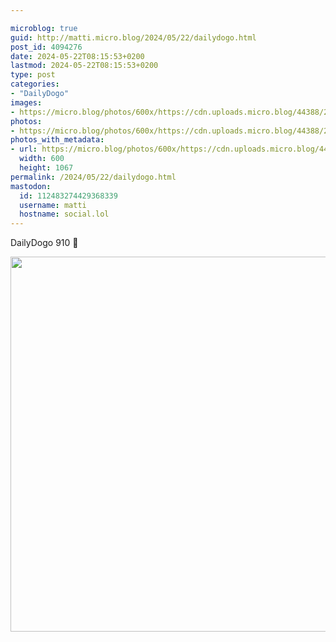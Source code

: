 ```yaml
---

microblog: true
guid: http://matti.micro.blog/2024/05/22/dailydogo.html
post_id: 4094276
date: 2024-05-22T08:15:53+0200
lastmod: 2024-05-22T08:15:53+0200
type: post
categories:
- "DailyDogo"
images:
- https://micro.blog/photos/600x/https://cdn.uploads.micro.blog/44388/2024/4e39f594311349aea2dbb50c93586bf8.jpg
photos:
- https://micro.blog/photos/600x/https://cdn.uploads.micro.blog/44388/2024/4e39f594311349aea2dbb50c93586bf8.jpg
photos_with_metadata:
- url: https://micro.blog/photos/600x/https://cdn.uploads.micro.blog/44388/2024/4e39f594311349aea2dbb50c93586bf8.jpg
  width: 600
  height: 1067
permalink: /2024/05/22/dailydogo.html
mastodon:
  id: 112483274429368339
  username: matti
  hostname: social.lol
---
```

DailyDogo 910 🐶

<img src="https://micro.blog/photos/600x/https://blog.martin-haehnel.de/uploads/2024/4e39f594311349aea2dbb50c93586bf8.jpg" width="600" alt="" />
